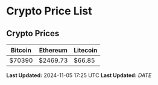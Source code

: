 # Crypto Price List

## Crypto Prices
| Bitcoin | Ethereum | Litecoin |
| ------- | -------- | -------- |
| $70390 | $2469.73 | $66.85 |
**Last Updated:** 2024-11-05 17:25 UTC
**Last Updated:** $DATE$
